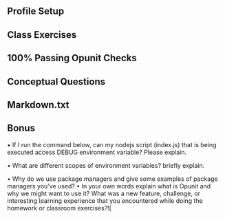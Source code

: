 ## Profile Setup

## Class Exercises

## 100% Passing Opunit Checks

## Conceptual Questions

## Markdown.txt

## Bonus

•  If I run the command below, can my nodejs script (index.js) that is being executed access DEBUG environment variable? Please explain. 

• What are different scopes of environment variables? briefly explain.


• Why do we use package managers and give some examples of package managers you’ve used?
• In your own words explain what is Opunit and why we might want to use it?
What was a new feature, challenge, or interesting learning experience that you encountered while doing the homework or classroom exercises?![
